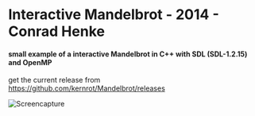# Interactive Mandelbrot - 2014 - Conrad Henke
#### small example of a interactive Mandelbrot in C++ with SDL (SDL-1.2.15) and OpenMP

get the current release from https://github.com/kernrot/Mandelbrot/releases

![Screencapture](http://i.imgur.com/Gx3zvAg.gif "Screencapture")
